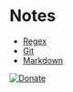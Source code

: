 # Notes

* [Regex](notes/regex.md)
* [Git](notes/git.md)
* [Markdown](notes/markdown.md)

[![Donate](https://www.buymeacoffee.com/assets/img/custom_images/orange_img.png)](https://buymeacoff.ee/XrTW5YQDy)